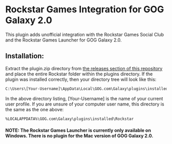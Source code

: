 # Rockstar Games Integration for GOG Galaxy 2.0

This plugin adds unofficial integration with the Rockstar Games Social Club and the Rockstar Games Launcher for GOG Galaxy 2.0.

## Installation:
Extract the plugin.zip directory from [the releases section of this repository][rel] and place the entire Rockstar folder within the plugins directory. If the plugin was installed correctly, then your directory tree will look like this:

```sh
C:\Users\[Your-Username]\AppData\Local\GOG.com\Galaxy\plugins\installed\Rockstar
```

In the above directory listing, [Your-Username] is the name of your current user profile. If you are unsure of your computer user name, this directory is the same as the one above:

```sh
%LOCALAPPDATA%\GOG.com\Galaxy\plugins\installed\Rockstar
```

#### NOTE: The Rockstar Games Launcher is currently only available on Windows. There is no plugin for the Mac version of GOG Galaxy 2.0.

[rel]: <https://github.com/tylerbrawl/Galaxy-Plugin-Rockstar/releases>
